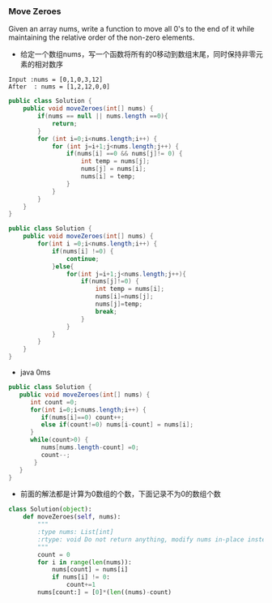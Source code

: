 ### Move Zeroes
Given an array nums, write a function to move all 0's to the end of it while maintaining the relative order of the non-zero elements.

* 给定一个数组nums，写一个函数将所有的0移动到数组末尾，同时保持非零元素的相对数序

``` 
Input :nums = [0,1,0,3,12]
After  : nums = [1,2,12,0,0]
```

``` java
public class Solution {
    public void moveZeroes(int[] nums) {
        if(nums == null || nums.length ==0){
            return;
        }
        for (int i=0;i<nums.length;i++) {
            for (int j=i+1;j<nums.length;j++) {
                if(nums[i] ==0 && nums[j]!= 0) {
                    int temp = nums[j];
                    nums[j] = nums[i];
                    nums[i] = temp;
                }
            }
        }
    }
}
```
``` java
public class Solution {
    public void moveZeroes(int[] nums) {
        for(int i =0;i<nums.length;i++) {
            if(nums[i] !=0) {
                continue;
            }else{
                for(int j=i+1;j<nums.length;j++){
                    if(nums[j]!=0) {
                        int temp = nums[i];
                        nums[i]=nums[j];
                        nums[j]=temp;
                        break;
                    }
                }
            }
        }
    }
}      
```
* java 0ms

``` java
public class Solution {
   public void moveZeroes(int[] nums) {
      int count =0;
      for(int i=0;i<nums.length;i++) {
         if(nums[i]==0) count++;
         else if(count!=0) nums[i-count] = nums[i];
      }
      while(count>0) {
         nums[nums.length-count] =0;
         count--;
       }
   }
}
```
* 前面的解法都是计算为0数组的个数，下面记录不为0的数组个数
``` python
class Solution(object):
    def moveZeroes(self, nums):
        """
        :type nums: List[int]
        :rtype: void Do not return anything, modify nums in-place instead.
        """
        count = 0
        for i in range(len(nums)):
            nums[count] = nums[i]
            if nums[i] != 0:
                count+=1
        nums[count:] = [0]*(len((nums)-count)
      
```
